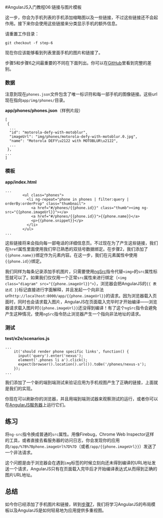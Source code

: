 #AngularJS入门教程06:链接与图片模板

这一步，你会为手机列表的手机添加缩略图以及一些链接，不过这些链接还不会起作用。接下来你会使用这些链接来分类显示手机的额外信息。

请重置工作目录：

    git checkout -f step-6

现在你应该能够看到列表里面手机的图片和链接了。

步骤5和步骤6之间最重要的不同在下面列出。你可以在[GitHub][]里看到完整的差别。

### 数据

注意到现在`phones.json`文件包含了唯一标识符和每一部手机的图像链接。这些url现在指向`app/img/phones/`目录。

**app/phones/phones.json**（样例片段）

    [
     {
      ...
      "id": "motorola-defy-with-motoblur",
      "imageUrl": "img/phones/motorola-defy-with-motoblur.0.jpg",
      "name": "Motorola DEFY\u2122 with MOTOBLUR\u2122",
      ...
     },
    ...
    ]

### 模板

**app/index.html**

    ...
            <ul class="phones">
              <li ng-repeat="phone in phones | filter:query | orderBy:orderProp" class="thumbnail">
                <a href="#/phones/{{phone.id}}" class="thumb"><img ng-src="{{phone.imageUrl}}"></a>
                <a href="#/phones/{{phone.id}}">{{phone.name}}</a>
                <p>{{phone.snippet}}</p>
              </li>
            </ul>
    ...

这些链接将来会指向每一部电话的详细信息页。不过现在为了产生这些链接，我们在`href`属性里面使用我们早已熟悉的双括号数据绑定。在步骤2，我们添加了`{{phone.name}}`绑定作为元素内容。在这一步，我们在元素属性中使用`{{phone.id}}`绑定。

我们同样为每条记录添加手机图片，只需要使用[ngSrc][ng.directive:ngSrc]指令代替`<img>`的`src`属性标签就可以了。如果我们仅仅用一个正常`src`属性来进行绑定（`<img class="diagram" src="{{phone.imageUrl}}">`），浏览器会把AngularJS的`{{ 表达式 }}`标记直接进行字面解释，并且发起一个向非法url`http://localhost:8000/app/{{phone.imageUrl}}`的请求。因为浏览器载入页面时，同时也会请求载入图片，AngularJS在页面载入完毕时才开始编译——浏览器请求载入图片时`{{phone.imageUrl}}`还没得到编译！有了这个`ngSrc`指令会避免产生这种情况，使用`ngSrc`指令防止浏览器产生一个指向非法地址的请求。

### 测试

**test/e2e/scenarios.js**

    ...
        it('should render phone specific links', function() {
          input('query').enter('nexus');
          element('.phones li a').click();
          expect(browser().location().url()).toBe('/phones/nexus-s');
        });
    ...

我们添加了一个新的端到端测试来验证应用为手机视图产生了正确的链接，上面就是我们的实现。

你现在可以刷新你的浏览器，并且用端到端测试器来观察测试的运行，或者你可以在[AngularJS服务器](http://angular.github.com/angular-phonecat/step-6/test/e2e/runner.html)上运行它们。

## 练习

将`ng-src`指令换成普通的`src`属性。用像Firebug，Chrome Web Inspector这样的工具，或者直接去看服务器的访问日志，你会发现你的应用向`/app/%7B%7Bphone.imageUrl%7D%7D`（或者`/app/{{phone.imageUrl}}`）发送了一个非法请求。

这个问题是由于浏览器会在遇到`img`标签的时候立刻向还未得到编译的URL地址发送一个请求，AngularJS只有在页面载入完毕后才开始编译表达式从而得到正确的图片URL地址。

## 总结

如今你已经添加了手机图片和链接，转到[步骤7][step_07]，我们将学习AngularJS的布局模板以及AngularJS是如何轻易地为应用提供多重视图。

[GitHub]: https://github.com/angular/angular-phonecat/compare/step-5...step-6
[ng.directive:ngSrc]: http://code.angularjs.org/1.1.0/docs/api/ng.directive:ngSrc
[step_07]: http://angularjs.cn/A00a
